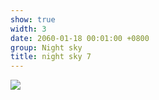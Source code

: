 ```yaml
---
show: true
width: 3
date: 2060-01-18 00:01:00 +0800
group: Night sky
title: night sky 7
---
```

<div>
<a href="/assets/images/photos/night sky/DSC07587.jpg" target="_blank">
    <img data-src="/assets/images/photos/night sky/DSC07587.jpg" class="lazy w-100 rounded-xl" src="{{ '/assets/images/empty_300x200.png' | relative_url }}">
</a>
</div>
